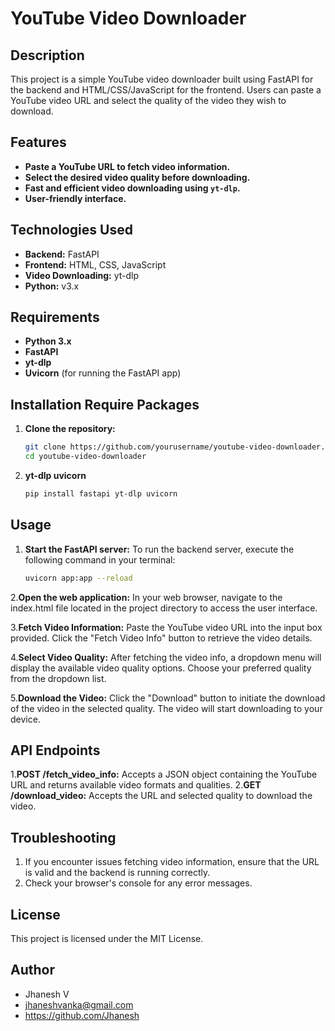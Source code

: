 # **YouTube Video Downloader**

## Description
This project is a simple YouTube video downloader built using FastAPI for the backend and HTML/CSS/JavaScript for the frontend. Users can paste a YouTube video URL and select the quality of the video they wish to download.

## Features
- **Paste a YouTube URL to fetch video information.**
- **Select the desired video quality before downloading.**
- **Fast and efficient video downloading using `yt-dlp`.**
- **User-friendly interface.**

## Technologies Used
- **Backend:** FastAPI
- **Frontend:** HTML, CSS, JavaScript
- **Video Downloading:** yt-dlp
- **Python:** v3.x

## Requirements
- **Python 3.x**
- **FastAPI**
- **yt-dlp**
- **Uvicorn** (for running the FastAPI app)

## Installation Require Packages

1. **Clone the repository:**
   ```bash
   git clone https://github.com/yourusername/youtube-video-downloader.git
   cd youtube-video-downloader

2. **yt-dlp uvicorn**
   ```bash
   pip install fastapi yt-dlp uvicorn

## Usage

1. **Start the FastAPI server:**
   To run the backend server, execute the following command in your terminal:
   ```bash
   uvicorn app:app --reload
2.**Open the web application:**
In your web browser, navigate to the index.html file located in the project directory to access the user interface.

3.**Fetch Video Information:**
Paste the YouTube video URL into the input box provided.
Click the "Fetch Video Info" button to retrieve the video details.

4.**Select Video Quality:**
After fetching the video info, a dropdown menu will display the available video quality options.
Choose your preferred quality from the dropdown list.

5.**Download the Video:**
Click the "Download" button to initiate the download of the video in the selected quality.
The video will start downloading to your device.

## API Endpoints

  1.**POST /fetch_video_info:** Accepts a JSON object containing the YouTube URL and returns available video formats and qualities.
  2.**GET /download_video:** Accepts the URL and selected quality to download the video.

## Troubleshooting

1. If you encounter issues fetching video information, ensure that the URL is valid and the backend is running correctly.
2. Check your browser's console for any error messages.

## License
This project is licensed under the MIT License.

## Author
- Jhanesh V
- jhaneshvanka@gmail.com
- https://github.com/Jhanesh
